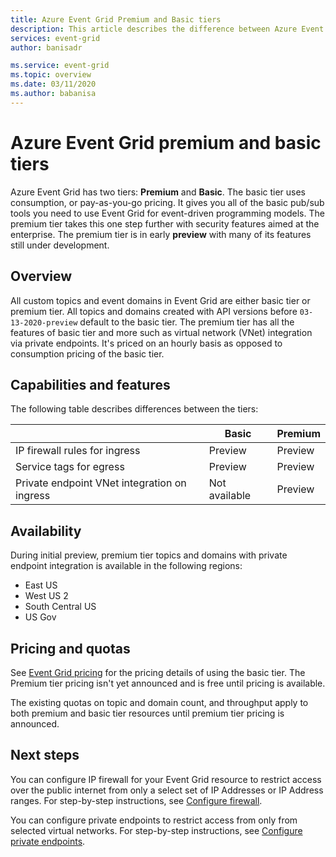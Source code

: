```yaml
---
title: Azure Event Grid Premium and Basic tiers
description: This article describes the difference between Azure Event Grid Premium and Basic tiers and when to use each
services: event-grid
author: banisadr

ms.service: event-grid
ms.topic: overview
ms.date: 03/11/2020
ms.author: babanisa
---
```


# Azure Event Grid premium and basic tiers
Azure Event Grid has two tiers: **Premium** and **Basic**. The basic tier uses consumption, or pay-as-you-go pricing. It gives you all of the basic pub/sub tools you need to use Event Grid for event-driven programming models. The premium tier takes this one step further with security features aimed at the enterprise. The premium tier is in early **preview** with many of its features still under development.

## Overview
All custom topics and event domains in Event Grid are either basic tier or premium tier. All topics and domains created with API versions before `03-13-2020-preview` default to the basic tier. The premium tier has all the features of basic tier and more such as virtual network (VNet) integration via private endpoints. It's priced on an hourly basis as opposed to consumption pricing of the basic tier.

## Capabilities and features

The following table describes differences between the tiers:

|       &nbsp;                                           | Basic           | Premium        |
| ------------------------------------------------------ | --------------- | -------------- |
| IP firewall rules for ingress                          | Preview  | Preview |
| Service tags for egress                                | Preview  | Preview |
| Private endpoint VNet integration on ingress          | Not available   | Preview |

## Availability
During initial preview, premium tier topics and domains with private endpoint integration is available in the following regions:

- East US
- West US 2
- South Central US
- US Gov


## Pricing and quotas
See [Event Grid pricing](https://azure.microsoft.com/pricing/details/event-grid/) for the pricing details of using the basic tier. The Premium tier pricing isn't yet announced and is free until pricing is available.

The existing quotas on topic and domain count, and throughput apply to both premium and basic tier resources until premium tier pricing is announced.

## Next steps
You can configure IP firewall for your Event Grid resource to restrict access over the public internet from only a select set of IP Addresses or IP Address ranges. For step-by-step instructions, see [Configure firewall](configure-firewall.md).

You can configure private endpoints to restrict access from only from selected virtual networks. For step-by-step instructions, see [Configure private endpoints](configure-private-endpoints.md).